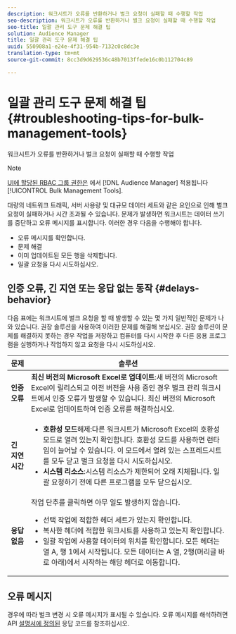 ```yaml
---
description: 워크시트가 오류를 반환하거나 벌크 요청이 실패할 때 수행할 작업
seo-description: 워크시트가 오류를 반환하거나 벌크 요청이 실패할 때 수행할 작업
seo-title: 일괄 관리 도구 문제 해결 팁
solution: Audience Manager
title: 일괄 관리 도구 문제 해결 팁
uuid: 550908a1-e24e-4f31-954b-7132c0c8dc3e
translation-type: tm+mt
source-git-commit: 8cc3d9d629536c48b7013ffede16c0b112704c89

---
```



# 일괄 관리 도구 문제 해결 팁{#troubleshooting-tips-for-bulk-management-tools}

워크시트가 오류를 반환하거나 벌크 요청이 실패할 때 수행할 작업



<!-- 

<p>r_bulk_troubleshoot.xml </p>

 -->

>[!NOTE]
>
>[UI에 할당된 RBAC 그룹 권한은](../../features/administration/administration-overview.md) 에서 [!DNL Audience Manager] 적용됩니다 [!UICONTROL Bulk Management Tools].

대량의 네트워크 트래픽, 서버 사용량 및 대규모 데이터 세트와 같은 요인으로 인해 벌크 요청이 실패하거나 시간 초과될 수 있습니다. 문제가 발생하면 워크시트는 데이터 쓰기를 중단하고 오류 메시지를 표시합니다. 이러한 경우 다음을 수행해야 합니다.

* 오류 메시지를 확인합니다.
* 문제 해결
* 이미 업데이트된 모든 행을 삭제합니다.
* 일괄 요청을 다시 시도하십시오.

## 인증 오류, 긴 지연 또는 응답 없는 동작 {#delays-behavior}

다음 표에는 워크시트에 벌크 요청을 할 때 발생할 수 있는 몇 가지 일반적인 문제가 나와 있습니다. 권장 솔루션을 사용하여 이러한 문제를 해결해 보십시오. 권장 솔루션이 문제를 해결하지 못하는 경우 작업을 저장하고 컴퓨터를 다시 시작한 후 다른 응용 프로그램을 실행하거나 작업하지 않고 요청을 다시 시도하십시오.

<table id="table_AC6FB99402214A4EAC6E709465BB67AF"> 
 <thead> 
  <tr> 
   <th colname="col1" class="entry"> 문제 </th> 
   <th colname="col2" class="entry"> 솔루션 </th> 
  </tr> 
 </thead>
 <tbody> 
  <tr> 
   <td colname="col1"> <b>인증 오류</b> </td> 
   <td colname="col2"> 
    <b>최신 버전의 Microsoft Excel로 업데이트</b>:새 버전의 Microsoft Excel이 릴리스되고 이전 버전을 사용 중인 경우 벌크 관리 워크시트에서 인증 오류가 발생할 수 있습니다. 최신 버전의 Microsoft Excel로 업데이트하여 인증 오류를 해결하십시오.
</td> 
  </tr> 
  <tr> 
   <td colname="col1"> <b>긴 지연 시간</b> </td> 
   <td colname="col2"> 
    <ul id="ul_AA6F414024B2475AB1C0B46DC3FF0B36"> 
     <li id="li_ECC83AC39D7142519AA9A223DB8FCF23"> <b>호환성 모드</b>해제:다른 워크시트가 Microsoft Excel의 호환성 모드로 열려 있는지 확인합니다. 호환성 모드를 사용하면 런타임이 늘어날 수 있습니다. 이 모드에서 열려 있는 스프레드시트를 모두 닫고 벌크 요청을 다시 시도하십시오. </li> 
     <li id="li_234BFCF563234DE198884F33AB75280D"> <b>시스템 리소스</b>:시스템 리소스가 제한되어 오래 지체됩니다. 일괄 요청하기 전에 다른 프로그램을 모두 닫으십시오. </li> 
    </ul> </td> 
  </tr> 
  <tr> 
   <td colname="col1"> <b>응답 없음</b> </td> 
   <td colname="col2">작업 단추를 클릭하면 아무 일도 발생하지 않습니다. 
    <ul id="ul_142E63CDD556414AB639E51734FEDBCF"> 
     <li id="li_DBB6C819603D46B5AECC9C854FDAFDF1">선택 작업에 적합한 헤더 세트가 있는지 확인합니다. </li> 
     <li id="li_391C9031907A4085BDAD42054960045C">복사한 헤더에 적합한 워크시트를 사용하고 있는지 확인합니다. </li> 
     <li id="li_76A7241989204933858621FAAB5C3408">일괄 작업에 사용할 데이터의 위치를 확인합니다. 모든 헤더는 열 A, 행 1에서 시작됩니다. 모든 데이터는 A 열, 2행(머리글 바로 아래)에서 시작하는 해당 헤더로 이동합니다. </li> 
    </ul> </td> 
  </tr> 
 </tbody> 
</table>

## 오류 메시지

경우에 따라 벌크 변경 시 오류 메시지가 표시될 수 있습니다. 오류 메시지를 해석하려면 API [설명서에 정의된](/help/using/api/rest-api-main/aam-api-getting-started.md) 응답 코드를 참조하십시오.

